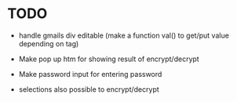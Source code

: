 # TODO

- handle gmails div editable (make a function val() to get/put value depending on tag)

- Make pop up htm for showing result of encrypt/decrypt

- Make password input for entering password

- selections also possible to encrypt/decrypt